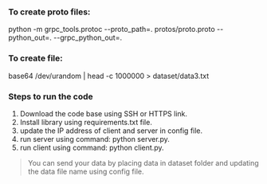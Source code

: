 ### To create proto files:
python -m grpc_tools.protoc --proto_path=. protos/proto.proto --python_out=. --grpc_python_out=.

### To create file:
base64 /dev/urandom | head -c 1000000 > dataset/data3.txt


### Steps to run the code
1. Download the code base using SSH or HTTPS link.
2. Install library using requirements.txt file.
3. update the IP address of client and server in config file.
4. run server using command: python server.py.
5. run client using command: python client.py.

> You can send your data by placing data in dataset folder and updating the data file name using config file.
